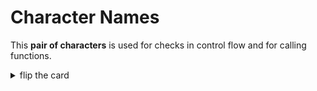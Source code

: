# Character Names

This **pair of characters** is used for checks in control flow and for calling
functions.

<details>
<summary>flip the card</summary>
<br>

## `( )`

- _singular_: parenthesis
- _plural_: parentheses
- `(`: _opening_ parenthesis
- `)`: _closing_ parenthesis

```js
'use strict';

/* --- control flow checks --- */

if (false) {
} else if (false) {
}

while (false) {}

for (let nothing of '') {
}
```

```js
'use strict';

/* --- function calls --- */

alert('an alert');
prompt('a prompt');
confirm('a confirm');

console.log('a console log');

let name = 'Timlin';
let bigName = name.toUpperCase();
console.log(bigName);
```

</details>
